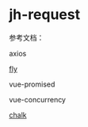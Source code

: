 
# jh-request

参考文档：

axios

[fly](https://github.com/wendux/fly/blob/master/src/utils/utils.js)

vue-promised

vue-concurrency

[chalk](https://github.com/chalk/chalk#readme)